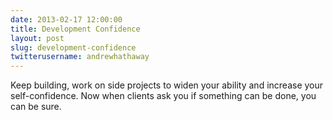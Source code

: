 ```yaml
---
date: 2013-02-17 12:00:00
title: Development Confidence
layout: post
slug: development-confidence
twitterusername: andrewhathaway 
---
```

Keep building, work on side projects to widen your ability and increase your self-confidence. Now when clients ask you if something can be done, you can be sure.
